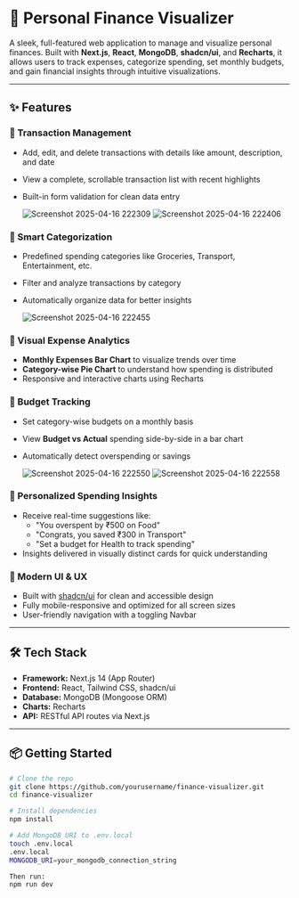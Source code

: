 # 💸 Personal Finance Visualizer

A sleek, full-featured web application to manage and visualize personal finances. Built with **Next.js**, **React**, **MongoDB**, **shadcn/ui**, and **Recharts**, it allows users to track expenses, categorize spending, set monthly budgets, and gain financial insights through intuitive visualizations.

---

## ✨ Features

### 🔹 Transaction Management
- Add, edit, and delete transactions with details like amount, description, and date
- View a complete, scrollable transaction list with recent highlights
- Built-in form validation for clean data entry

  ![Screenshot 2025-04-16 222309](https://github.com/user-attachments/assets/5200fc5a-f781-43c5-86fe-badff9649d18)
  ![Screenshot 2025-04-16 222406](https://github.com/user-attachments/assets/13e4aba6-061d-4b3d-9d90-387fe9e2ec40)

### 🔹 Smart Categorization
- Predefined spending categories like Groceries, Transport, Entertainment, etc.
- Filter and analyze transactions by category
- Automatically organize data for better insights

  ![Screenshot 2025-04-16 222455](https://github.com/user-attachments/assets/2cff65ae-1cea-4054-93d5-d13b5ae64357)

### 🔹 Visual Expense Analytics
- **Monthly Expenses Bar Chart** to visualize trends over time
- **Category-wise Pie Chart** to understand how spending is distributed
- Responsive and interactive charts using Recharts

### 🔹 Budget Tracking
- Set category-wise budgets on a monthly basis
- View **Budget vs Actual** spending side-by-side in a bar chart
- Automatically detect overspending or savings

  ![Screenshot 2025-04-16 222550](https://github.com/user-attachments/assets/585d32da-3e19-462a-873b-5fc8cb1bf048)
  ![Screenshot 2025-04-16 222558](https://github.com/user-attachments/assets/ba7ba8e8-e890-43fe-9093-80c3ee0e2f2b)
  

### 🔹 Personalized Spending Insights
- Receive real-time suggestions like:
  - "You overspent by ₹500 on Food"
  - "Congrats, you saved ₹300 in Transport"
  - "Set a budget for Health to track spending"
- Insights delivered in visually distinct cards for quick understanding

### 🔹 Modern UI & UX
- Built with [shadcn/ui](https://ui.shadcn.com/) for clean and accessible design
- Fully mobile-responsive and optimized for all screen sizes
- User-friendly navigation with a toggling Navbar

---

## 🛠 Tech Stack

- **Framework:** Next.js 14 (App Router)
- **Frontend:** React, Tailwind CSS, shadcn/ui
- **Database:** MongoDB (Mongoose ORM)
- **Charts:** Recharts
- **API:** RESTful API routes via Next.js

---

## 📦 Getting Started

```bash
# Clone the repo
git clone https://github.com/yourusername/finance-visualizer.git
cd finance-visualizer

# Install dependencies
npm install

# Add MongoDB URI to .env.local
touch .env.local
.env.local
MONGODB_URI=your_mongodb_connection_string

Then run:
npm run dev
